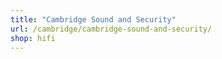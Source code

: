 ```yaml
---
title: "Cambridge Sound and Security"
url: /cambridge/cambridge-sound-and-security/
shop: hifi
---
```

